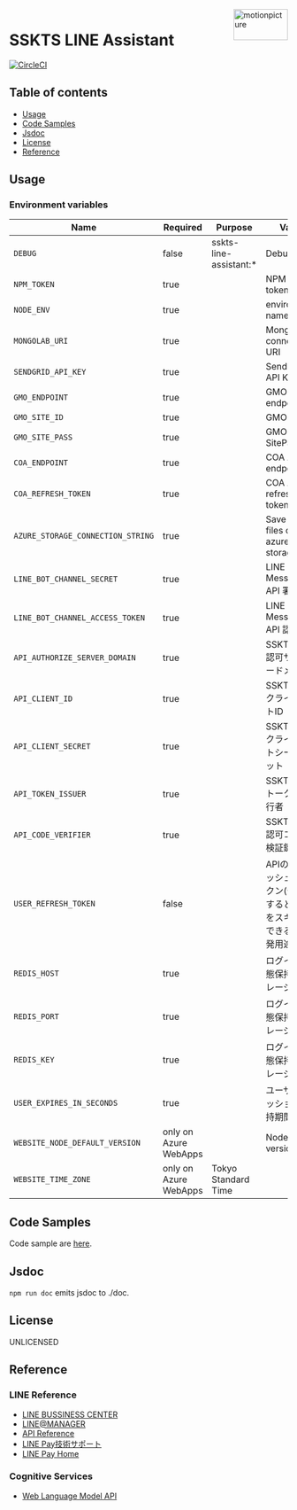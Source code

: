 <img src="https://motionpicture.jp/images/common/logo_01.svg" alt="motionpicture" title="motionpicture" align="right" height="56" width="98"/>

# SSKTS LINE Assistant

[![CircleCI](https://circleci.com/gh/motionpicture/sskts-line-assistant.svg?style=svg&circle-token=0c65818a49ef1322b853fbc7541c929a2800d0e9)](https://circleci.com/gh/motionpicture/sskts-line-assistant)

## Table of contents

* [Usage](#usage)
* [Code Samples](#code-samples)
* [Jsdoc](#jsdoc)
* [License](#license)
* [Reference](#reference)

## Usage

### Environment variables

| Name                              | Required              | Purpose                | Value                                        |
| --------------------------------- | --------------------- | ---------------------- | -------------------------------------------- |
| `DEBUG`                           | false                 | sskts-line-assistant:* | Debug                                        |
| `NPM_TOKEN`                       | true                  |                        | NPM auth token                               |
| `NODE_ENV`                        | true                  |                        | environment name                             |
| `MONGOLAB_URI`                    | true                  |                        | MongoDB connection URI                       |
| `SENDGRID_API_KEY`                | true                  |                        | SendGrid API Key                             |
| `GMO_ENDPOINT`                    | true                  |                        | GMO API endpoint                             |
| `GMO_SITE_ID`                     | true                  |                        | GMO SiteID                                   |
| `GMO_SITE_PASS`                   | true                  |                        | GMO SitePass                                 |
| `COA_ENDPOINT`                    | true                  |                        | COA API endpoint                             |
| `COA_REFRESH_TOKEN`               | true                  |                        | COA API refresh token                        |
| `AZURE_STORAGE_CONNECTION_STRING` | true                  |                        | Save CSV files on azure storage              |
| `LINE_BOT_CHANNEL_SECRET`         | true                  |                        | LINE Messaging API 署名検証                  |
| `LINE_BOT_CHANNEL_ACCESS_TOKEN`   | true                  |                        | LINE Messaging API 認証                      |
| `API_AUTHORIZE_SERVER_DOMAIN`     | true                  |                        | SSKTS API 認可サーバードメイン                       |
| `API_CLIENT_ID`                   | true                  |                        | SSKTS APIクライアントID                            |
| `API_CLIENT_SECRET`               | true                  |                        | SSKTS APIクライアントシークレット                        |
| `API_TOKEN_ISSUER`                | true                  |                        | SSKTS APIトークン発行者                          |
| `API_CODE_VERIFIER`               | true                  |                        | SSKTS API認可コード検証鍵                       |
| `USER_REFRESH_TOKEN`              | false                 |                        | APIのリフレッシュトークン(セットすると認証をスキップできる、開発用途) |
| `REDIS_HOST`                      | true                  |                        | ログイン状態保持ストレージ                            |
| `REDIS_PORT`                      | true                  |                        | ログイン状態保持ストレージ                            |
| `REDIS_KEY`                       | true                  |                        | ログイン状態保持ストレージ                            |
| `USER_EXPIRES_IN_SECONDS`         | true                  |                        | ユーザーセッション保持期間                            |
| `WEBSITE_NODE_DEFAULT_VERSION`    | only on Azure WebApps |                        | Node.js version                              |
| `WEBSITE_TIME_ZONE`               | only on Azure WebApps | Tokyo Standard Time    |


## Code Samples

Code sample are [here](https://github.com/motionpicture/sskts-line-assistant/tree/master/example).

## Jsdoc

`npm run doc` emits jsdoc to ./doc.

## License

UNLICENSED


## Reference

### LINE Reference

* [LINE BUSSINESS CENTER](https://business.line.me/ja/)
* [LINE@MANAGER](https://admin-official.line.me/)
* [API Reference](https://devdocs.line.me/ja/)
* [LINE Pay技術サポート](https://pay.line.me/jp/developers/documentation/download/tech?locale=ja_JP)
* [LINE Pay Home](https://pay.line.me/jp/)


### Cognitive Services

* [Web Language Model API](https://westus.dev.cognitive.microsoft.com/docs/services/55de9ca4e597ed1fd4e2f104/operations/55de9ca4e597ed19b0de8a51)
